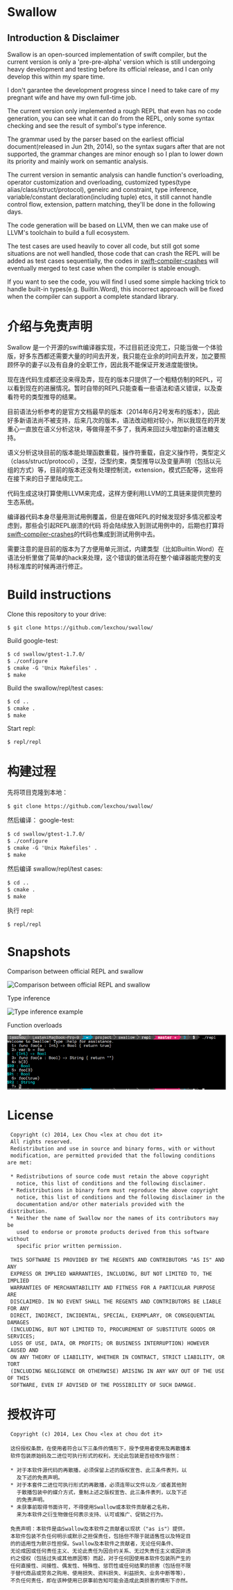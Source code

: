 # Swallow

## Introduction & Disclaimer
Swallow is an open-sourced implementation of swift compiler, but the current version is only a 'pre-pre-alpha' version which is still undergoing heavy development and testing before its official release, and I can only develop this within my spare time.

I don't garantee the development progress since I need to take care of my pregnant wife and have my own full-time job.

The current version only implemented a rough REPL that even has no code generation, you can see what it can do from the REPL, only some syntax checking and see the result of symbol's type inference.

The grammar used by the parser based on the earliest official document(released in Jun 2th, 2014), so the syntax sugars after that are not supported, the grammar changes are minor enough so I plan to lower down its priority and mainly work on semantic analysis.

The current version in semantic analysis can handle function's overloading, operator customization and overloading, customized types(type alias/class/struct/protocol), geneirc and constraint, type inference, variable/constant declaration(including tuple) etcs, it still cannot handle control flow, extension, pattern matching, they'll be done in the following days.

The code generation will be based on LLVM, then we can make use of LLVM's toolchain to build a full ecosystem.

The test cases are used heavily to cover all code, but still got some situations are not well handled, those code that can crash the REPL will be added as test cases sequentially, the codes in [swift-compiler-crashes](https://github.com/practicalswift/swift-compiler-crashes) will eventually merged to test case when the compiler is stable enough.

If you want to see the code, you will find I used some simple hacking trick to handle built-in types(e.g. Builtin.Word), this incorrect approach will be fixed when the compiler can support a complete standard library.



# 介绍与免责声明
Swallow 是一个开源的swift编译器实现，不过目前还没完工，只能当做一个体验版，好多东西都还需要大量的时间去开发，我只能在业余的时间去开发，加之要照顾怀孕的妻子以及有自身的全职工作，因此我不能保证开发进度能很快。

现在连代码生成都还没来得及弄，现在的版本只提供了一个粗糙仿制的REPL，可以看到现在的进展情况。暂时自带的REPL只能查看一些语法和语义错误，以及查看符号的类型推导的结果。

目前语法分析参考的是官方文档最早的版本（2014年6月2号发布的版本），因此好多新语法尚不被支持，后来几次的版本，语法改动相对较小，所以我现在的开发重心一直放在语义分析这块，等做得差不多了，我再来回过头增加新的语法糖支持。

语义分析这块目前的版本能处理函数重载，操作符重载，自定义操作符，类型定义（class/struct/protocol），泛型，泛型约束，类型推导以及变量声明（包括以元组的方式）等，目前的版本还没有处理控制流，extension，模式匹配等，这些将在接下来的日子里陆续完工。

代码生成这块打算使用LLVM来完成，这样方便利用LLVM的工具链来提供完整的生态系统。

编译器代码本身尽量用测试用例覆盖，但是在做REPL的时候发现好多情况都没考虑到，那些会引起REPL崩溃的代码 将会陆续放入到测试用例中的，后期也打算将[swift-compiler-crashes](https://github.com/practicalswift/swift-compiler-crashes)的代码也集成到测试用例中去。

需要注意的是目前的版本为了方便用单元测试，内建类型（比如Builtin.Word）在语法分析里做了简单的hack来处理，这个错误的做法将在整个编译器能完整的支持标准库的时候再进行修正。


# Build instructions
Clone this repository to your drive:
```
$ git clone https://github.com/lexchou/swallow/
```
Build google-test:
```
$ cd swallow/gtest-1.7.0/
$ ./configure
$ cmake -G 'Unix Makefiles' .
$ make
```
Build the swallow/repl/test cases:
```
$ cd ..
$ cmake .
$ make
```
Start repl:
```
$ repl/repl
```


# 构建过程
先将项目克隆到本地：
```
$ git clone https://github.com/lexchou/swallow/
```
然后编译： google-test:
```
$ cd swallow/gtest-1.7.0/
$ ./configure
$ cmake -G 'Unix Makefiles' .
$ make
```
然后编译 swallow/repl/test cases:
```
$ cd ..
$ cmake .
$ make
```
执行 repl:
```
$ repl/repl
```


# Snapshots
Comparison between official REPL and swallow

![Comparison between official REPL and swallow](docs/images/repl-comparison.jpg)

Type inference

![Type inference example](docs/images/type-inference.png)

Function overloads

![Function overloads](docs/images/function-overloads.png)


# License

```
 Copyright (c) 2014, Lex Chou <lex at chou dot it> 
 All rights reserved.
 Redistribution and use in source and binary forms, with or without
 modification, are permitted provided that the following conditions are met:

 * Redistributions of source code must retain the above copyright
   notice, this list of conditions and the following disclaimer.
 * Redistributions in binary form must reproduce the above copyright
   notice, this list of conditions and the following disclaimer in the
   documentation and/or other materials provided with the distribution.
 * Neither the name of Swallow nor the names of its contributors may be
   used to endorse or promote products derived from this software without
   specific prior written permission.

 THIS SOFTWARE IS PROVIDED BY THE REGENTS AND CONTRIBUTORS "AS IS" AND ANY
 EXPRESS OR IMPLIED WARRANTIES, INCLUDING, BUT NOT LIMITED TO, THE IMPLIED
 WARRANTIES OF MERCHANTABILITY AND FITNESS FOR A PARTICULAR PURPOSE ARE
 DISCLAIMED. IN NO EVENT SHALL THE REGENTS AND CONTRIBUTORS BE LIABLE FOR ANY
 DIRECT, INDIRECT, INCIDENTAL, SPECIAL, EXEMPLARY, OR CONSEQUENTIAL DAMAGES
 (INCLUDING, BUT NOT LIMITED TO, PROCUREMENT OF SUBSTITUTE GOODS OR SERVICES;
 LOSS OF USE, DATA, OR PROFITS; OR BUSINESS INTERRUPTION) HOWEVER CAUSED AND
 ON ANY THEORY OF LIABILITY, WHETHER IN CONTRACT, STRICT LIABILITY, OR TORT
 (INCLUDING NEGLIGENCE OR OTHERWISE) ARISING IN ANY WAY OUT OF THE USE OF THIS
 SOFTWARE, EVEN IF ADVISED OF THE POSSIBILITY OF SUCH DAMAGE.
```

# 授权许可
```
 Copyright (c) 2014, Lex Chou <lex at chou dot it> 
 
 这份授权条款，在使用者符合以下三条件的情形下，授予使用者使用及再散播本
 软件包装原始码及二进位可执行形式的权利，无论此包装是否经改作皆然：
 
 * 对于本软件源代码的再散播，必须保留上述的版权宣告、此三条件表列，以
   及下述的免责声明。
 * 对于本套件二进位可执行形式的再散播，必须连带以文件以及／或者其他附
   于散播包装中的媒介方式，重制上述之版权宣告、此三条件表列，以及下述
   的免责声明。
 * 未获事前取得书面许可，不得使用Swallow或本软件贡献者之名称，
   来为本软件之衍生物做任何表示支持、认可或推广、促销之行为。
 
 免责声明：本软件是由Swallow及本软件之贡献者以现状（"as is"）提供，
 本软件包装不负任何明示或默示之担保责任，包括但不限于就适售性以及特定目
 的的适用性为默示性担保。Swallow及本软件之贡献者，无论任何条件、
 无论成因或任何责任主义、无论此责任为因合约关系、无过失责任主义或因非违
 约之侵权（包括过失或其他原因等）而起，对于任何因使用本软件包装所产生的
 任何直接性、间接性、偶发性、特殊性、惩罚性或任何结果的损害（包括但不限
 于替代商品或劳务之购用、使用损失、资料损失、利益损失、业务中断等等），
 不负任何责任，即在该种使用已获事前告知可能会造成此类损害的情形下亦然。
```

